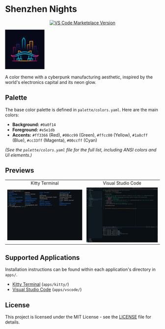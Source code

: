 # Shenzhen Nights

<p align="center">
  <a href="https://marketplace.visualstudio.com/items?itemName=justinvc.shenzhen-nights-theme"><img src="https://img.shields.io/visual-studio-marketplace/v/justinvc.shenzhen-nights-theme?style=for-the-badge&label=VS%20Code%20Marketplace&color=00cc99" alt="VS Code Marketplace Version"/></a>
  <!-- Add other badges here if desired (e.g., license, build status) -->
</p>

![Shenzhen Nights Theme Icon](./apps/vscode/images/icon.png)

A color theme with a cyberpunk manufacturing aesthetic, inspired by the world's electronics capital and its neon glow.

## Palette

The base color palette is defined in `palette/colors.yaml`. Here are the main colors:

*   **Background:** `#0a0f14`
*   **Foreground:** `#e5e1db`
*   **Accents:** `#ff3366` (Red), `#00cc99` (Green), `#ffcc00` (Yellow), `#1a8cff` (Blue), `#cc33ff` (Magenta), `#00ccff` (Cyan)

*(See the `palette/colors.yaml` file for the full list, including ANSI colors and UI elements.)*

## Previews

<table>
  <tr>
    <td align="center">Kitty Terminal</td>
    <td align="center">Visual Studio Code</td>
  </tr>
  <tr>
    <td><img src="https://raw.githubusercontent.com/brickfrog/shenzhen-nights/master/images/kitty.png" alt="Kitty Preview"></td>
    <td><img src="https://raw.githubusercontent.com/brickfrog/shenzhen-nights/master/images/vscode.png" alt="VS Code Preview"></td>
  </tr>
</table>

## Supported Applications

Installation instructions can be found within each application's directory in `apps/`.

*   [Kitty Terminal](https://sw.kovidgoyal.net/kitty/) (`apps/kitty/`)
*   [Visual Studio Code](https://code.visualstudio.com/) (`apps/vscode/`)

## License

This project is licensed under the MIT License - see the [LICENSE](./LICENSE) file for details. 